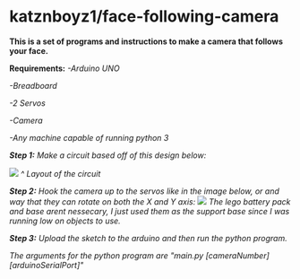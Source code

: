 # katznboyz1/face-following-camera

**This is a set of programs and instructions to make a camera that follows your face.**

**Requirements:**
*-Arduino UNO*

*-Breadboard*

*-2 Servos*

*-Camera*

*-Any machine capable of running python 3*

***Step 1:***
*Make a circuit based off of this design below:*

![](https://i.redd.it/6sbsfttrbnn31.png?raw=true)
*^ Layout of the circuit*

***Step 2:***
*Hook the camera up to the servos like in the image below, or and way that they can rotate on both the X and Y axis:*
![](https://i.imgur.com/5nk3ivh.jpg?raw=true)
*The lego battery pack and base arent nessecary, I just used them as the support base since I was running low on objects to use.*

***Step 3:***
*Upload the sketch to the arduino and then run the python program.*

*The arguments for the python program are "main.py [cameraNumber] [arduinoSerialPort]"*